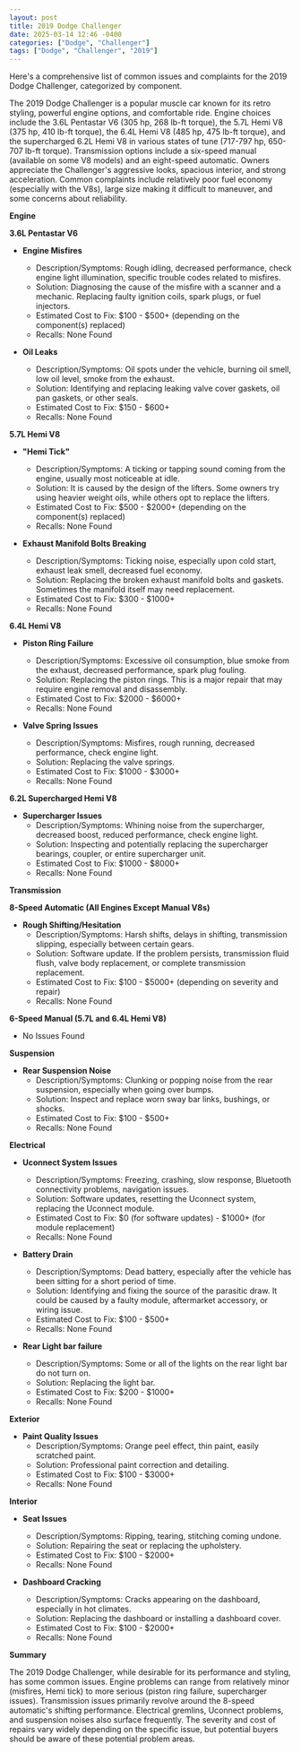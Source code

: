 ```yaml
---
layout: post
title: 2019 Dodge Challenger
date: 2025-03-14 12:46 -0400
categories: ["Dodge", "Challenger"]
tags: ["Dodge", "Challenger", "2019"]
---
```

Here's a comprehensive list of common issues and complaints for the 2019 Dodge Challenger, categorized by component.

The 2019 Dodge Challenger is a popular muscle car known for its retro styling, powerful engine options, and comfortable ride. Engine choices include the 3.6L Pentastar V6 (305 hp, 268 lb-ft torque), the 5.7L Hemi V8 (375 hp, 410 lb-ft torque), the 6.4L Hemi V8 (485 hp, 475 lb-ft torque), and the supercharged 6.2L Hemi V8 in various states of tune (717-797 hp, 650-707 lb-ft torque). Transmission options include a six-speed manual (available on some V8 models) and an eight-speed automatic. Owners appreciate the Challenger's aggressive looks, spacious interior, and strong acceleration. Common complaints include relatively poor fuel economy (especially with the V8s), large size making it difficult to maneuver, and some concerns about reliability.

**Engine**

**3.6L Pentastar V6**

*   **Engine Misfires**
    *   Description/Symptoms: Rough idling, decreased performance, check engine light illumination, specific trouble codes related to misfires.
    *   Solution: Diagnosing the cause of the misfire with a scanner and a mechanic. Replacing faulty ignition coils, spark plugs, or fuel injectors.
    *   Estimated Cost to Fix: $100 - $500+ (depending on the component(s) replaced)
    *   Recalls: None Found

*   **Oil Leaks**
    *   Description/Symptoms: Oil spots under the vehicle, burning oil smell, low oil level, smoke from the exhaust.
    *   Solution: Identifying and replacing leaking valve cover gaskets, oil pan gaskets, or other seals.
    *   Estimated Cost to Fix: $150 - $600+
    *   Recalls: None Found

**5.7L Hemi V8**

*   **"Hemi Tick"**
    *   Description/Symptoms: A ticking or tapping sound coming from the engine, usually most noticeable at idle.
    *   Solution: It is caused by the design of the lifters. Some owners try using heavier weight oils, while others opt to replace the lifters.
    *   Estimated Cost to Fix: $500 - $2000+ (depending on the component(s) replaced)
    *   Recalls: None Found

*   **Exhaust Manifold Bolts Breaking**
    *   Description/Symptoms: Ticking noise, especially upon cold start, exhaust leak smell, decreased fuel economy.
    *   Solution: Replacing the broken exhaust manifold bolts and gaskets. Sometimes the manifold itself may need replacement.
    *   Estimated Cost to Fix: $300 - $1000+
    *   Recalls: None Found

**6.4L Hemi V8**

*   **Piston Ring Failure**
    *   Description/Symptoms: Excessive oil consumption, blue smoke from the exhaust, decreased performance, spark plug fouling.
    *   Solution: Replacing the piston rings. This is a major repair that may require engine removal and disassembly.
    *   Estimated Cost to Fix: $2000 - $6000+
    *   Recalls: None Found

*   **Valve Spring Issues**
    *   Description/Symptoms: Misfires, rough running, decreased performance, check engine light.
    *   Solution: Replacing the valve springs.
    *   Estimated Cost to Fix: $1000 - $3000+
    *   Recalls: None Found

**6.2L Supercharged Hemi V8**

*   **Supercharger Issues**
    *   Description/Symptoms: Whining noise from the supercharger, decreased boost, reduced performance, check engine light.
    *   Solution: Inspecting and potentially replacing the supercharger bearings, coupler, or entire supercharger unit.
    *   Estimated Cost to Fix: $1000 - $8000+
    *   Recalls: None Found

**Transmission**

**8-Speed Automatic (All Engines Except Manual V8s)**

*   **Rough Shifting/Hesitation**
    *   Description/Symptoms: Harsh shifts, delays in shifting, transmission slipping, especially between certain gears.
    *   Solution: Software update. If the problem persists, transmission fluid flush, valve body replacement, or complete transmission replacement.
    *   Estimated Cost to Fix: $100 - $5000+ (depending on severity and repair)
    *   Recalls: None Found

**6-Speed Manual (5.7L and 6.4L Hemi V8)**

*   No Issues Found

**Suspension**

*   **Rear Suspension Noise**
    *   Description/Symptoms: Clunking or popping noise from the rear suspension, especially when going over bumps.
    *   Solution: Inspect and replace worn sway bar links, bushings, or shocks.
    *   Estimated Cost to Fix: $100 - $500+
    *   Recalls: None Found

**Electrical**

*   **Uconnect System Issues**
    *   Description/Symptoms: Freezing, crashing, slow response, Bluetooth connectivity problems, navigation issues.
    *   Solution: Software updates, resetting the Uconnect system, replacing the Uconnect module.
    *   Estimated Cost to Fix: $0 (for software updates) - $1000+ (for module replacement)
    *   Recalls: None Found

*   **Battery Drain**
    *   Description/Symptoms: Dead battery, especially after the vehicle has been sitting for a short period of time.
    *   Solution: Identifying and fixing the source of the parasitic draw. It could be caused by a faulty module, aftermarket accessory, or wiring issue.
    *   Estimated Cost to Fix: $100 - $500+
    *   Recalls: None Found

*   **Rear Light bar failure**
    *   Description/Symptoms: Some or all of the lights on the rear light bar do not turn on.
    *   Solution: Replacing the light bar.
    *   Estimated Cost to Fix: $200 - $1000+
    *   Recalls: None Found

**Exterior**

*   **Paint Quality Issues**
    *   Description/Symptoms: Orange peel effect, thin paint, easily scratched paint.
    *   Solution: Professional paint correction and detailing.
    *   Estimated Cost to Fix: $100 - $3000+
    *   Recalls: None Found

**Interior**

*   **Seat Issues**
    *   Description/Symptoms: Ripping, tearing, stitching coming undone.
    *   Solution: Repairing the seat or replacing the upholstery.
    *   Estimated Cost to Fix: $100 - $2000+
    *   Recalls: None Found

*   **Dashboard Cracking**
    *   Description/Symptoms: Cracks appearing on the dashboard, especially in hot climates.
    *   Solution: Replacing the dashboard or installing a dashboard cover.
    *   Estimated Cost to Fix: $100 - $2000+
    *   Recalls: None Found

**Summary**

The 2019 Dodge Challenger, while desirable for its performance and styling, has some common issues. Engine problems can range from relatively minor (misfires, Hemi tick) to more serious (piston ring failure, supercharger issues). Transmission issues primarily revolve around the 8-speed automatic's shifting performance. Electrical gremlins, Uconnect problems, and suspension noises also surface frequently. The severity and cost of repairs vary widely depending on the specific issue, but potential buyers should be aware of these potential problem areas.

